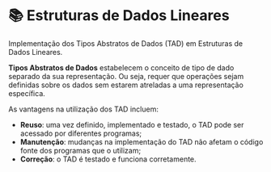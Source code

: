 # 📚 Estruturas de Dados Lineares
Implementação dos Tipos Abstratos de Dados (TAD) em Estruturas de Dados Lineares.

**Tipos Abstratos de Dados** estabelecem o conceito de tipo de dado separado da sua representação. Ou seja, requer que operações sejam definidas sobre os dados sem estarem atreladas a uma representação específica.

As vantagens na utilização dos TAD incluem:
- **Reuso**: uma vez definido, implementado e testado, o TAD pode ser acessado por diferentes programas;
- **Manutenção**: mudanças na implementação do TAD não afetam o código fonte dos programas que o utilizam;
- **Correção**: o TAD é testado e funciona corretamente.
